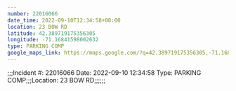 ```yaml
---
number: 22016066
date_time: 2022-09-10T12:34:58+00:00
location: 23 BOW RD
latitude: 42.389719175356305
longitude: -71.16841598002632
type: PARKING COMP
google_maps_link: https://maps.google.com/?q=42.389719175356305,-71.16841598002632
---
```


;;;Incident #: 22016066  Date: 2022-09-10 12:34:58   Type: PARKING COMP;;;Location: 23 BOW RD;;;;;;
